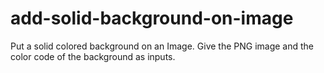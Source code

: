# add-solid-background-on-image

Put a solid colored background on an Image. Give the PNG image and the color code of the background as inputs.
